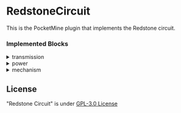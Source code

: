 # RedstoneCircuit
This is the PocketMine plugin that implements the Redstone circuit.

### Implemented Blocks
<details>
  <summary>
    transmission
  </summary>
  <ul>
    <li>Redstone Comparator
    <li>Redstone Repeater
    <li>Redstone Wire
  </ul>
</details>
<details>
  <summary>
    power
  </summary>
  <ul>
    <li>Buttons
    <li>Daylight Sensor
    <li>Juke Box
    <li>Lever
    <li>Observer
    <li>Redstone Block
    <li>Redstone Torch
    <li>Pressure Plates
    <li>Trapped Chest
    <li>Tripwire
    <li>Tripwire Hook
  </ul>
</details>
<details>
  <summary>
    mechanism
  </summary>
  <ul>
    <li>Activator Rail
    <li>Command Block
    <li>Dispenser
    <li>Doors
    <li>Dragon Skull
    <li>Dropper
    <li>Fence Gates
    <li>Hopper
    <li>Note Block
    <li>Powered Rail
    <li>Redstone Lamp
    <li>TNT
    <li>Trapdoors
  </ul>
</details>

## License
"Redstone Circuit" is under [GPL-3.0 License](https://github.com/tedo0627/RedstoneCircuit/blob/master/LICENSE)